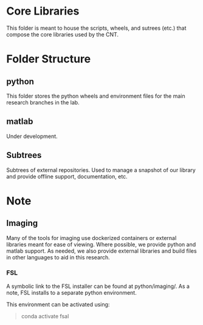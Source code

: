 Core Libraries
===============

This folder is meant to house the scripts, wheels, and sutrees (etc.) that compose the core libraries used by the CNT.


# Folder Structure

## python

This folder stores the python wheels and environment files for the main research branches in the lab.

## matlab

Under development.

## Subtrees

Subtrees of external repositories. Used to manage a snapshot of our library and provide offline support, documentation, etc.

# Note

## Imaging

Many of the tools for imaging use dockerized containers or external libraries meant for ease of viewing. Where possible, we provide python and matlab support. As needed, we also provide external libraries and build files in other languages to aid in this research.

### FSL
A symbolic link to the FSL installer can be found at python/imaging/. As a note, FSL installs to a separate python environment. 

This environment can be activated using:

> conda activate fsal

